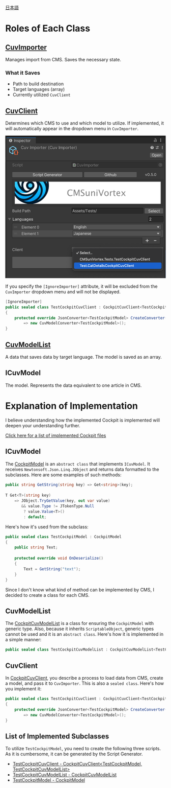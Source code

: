 [日本語](RelationshipsBetweenClasses_jp.md)

# Roles of Each Class

## [CuvImporter](https://github.com/IShix-g/CMSuniVortex/blob/main/Packages/CMSuniVortex/Runtime/CuvImporter.cs)

Manages import from CMS. Saves the necessary state.

### What it Saves

- Path to build destination
- Target languages (array)
- Currently utilized `CuvClient`

## [CuvClient](https://github.com/IShix-g/CMSuniVortex/blob/main/Packages/CMSuniVortex/Runtime/CuvClient.cs)

Determines which CMS to use and which model to utilize. If implemented, it will automatically appear in the dropdown menu in `CuvImporter`.

<img src="assets/select_client.png" width="600"/>

If you specify the `[IgnoreImporter]` attribute, it will be excluded from the `CuvImporter` dropdown menu and will not be displayed.

```csharp
[IgnoreImporter]
public sealed class TestCockpitCuvClient : CockpitCuvClient<TestCockpitModel, TestCockpitCuvModelList>
{
    protected override JsonConverter<TestCockpitModel> CreateConverter()
        => new CuvModelConverter<TestCockpitModel>();
}

```

## [CuvModelList<T>](https://github.com/IShix-g/CMSuniVortex/blob/main/Packages/CMSuniVortex/Runtime/CuvModelList.cs)

A data that saves data by target language. The model is saved as an array.

## ICuvModel

The model. Represents the data equivalent to one article in CMS.

# Explanation of Implementation

I believe understanding how the implemented Cockpit is implemented will deepen your understanding further.

[Click here for a list of implemented Cockpit files](https://github.com/IShix-g/CMSuniVortex/tree/main/Packages/CMSuniVortex/Runtime/Cockpit)

## ICuvModel

The [CockpitModel](https://github.com/IShix-g/CMSuniVortex/blob/main/Packages/CMSuniVortex/Runtime/Clients/Cockpit/CockpitModel.cs) is an `abstract class` that implements `ICuvModel`. It receives `Newtonsoft.Json.Linq.JObject` and returns data formatted to the subclasses. Here are some examples of such methods:

```csharp
public string GetString(string key) => Get<string>(key);

T Get<T>(string key)
    => JObject.TryGetValue(key, out var value)
       && value.Type != JTokenType.Null
        ? value.Value<T>()
        : default;
```

Here's how it's used from the subclass:

```csharp
public sealed class TestCockpitModel : CockpitModel
{
    public string Text;

    protected override void OnDeserialize()
    {
        Text = GetString("text");
    }
}
```

Since I don't know what kind of method can be implemented by CMS, I decided to create a class for each CMS.

## CuvModelList<T>

The [CockpitCuvModelList<T>](https://github.com/IShix-g/CMSuniVortex/blob/main/Packages/CMSuniVortex/Runtime/Clients/Cockpit/CockpitCuvModelList.cs) is a class for ensuring the `CockpitModel` with generic type. Also, because it inherits `ScriptableObject`, generic types cannot be used and it is an `abstract class`. Here's how it is implemented in a simple manner:

```csharp
public sealed class TestCockpitCuvModelList : CockpitCuvModelList<TestCockpitModel> {}
```

## CuvClient

In [CockpitCuvClient](https://github.com/IShix-g/CMSuniVortex/blob/main/Packages/CMSuniVortex/Runtime/Clients/Cockpit/CockpitCuvClient.cs), you describe a process to load data from CMS, create a model, and pass it to `CuvImporter`. This is also a `sealed class`. Here's how you implement it:

```csharp
public sealed class TestCockpitCuvClient : CockpitCuvClient<TestCockpitModel, TestCockpitCuvModelList>
{
    protected override JsonConverter<TestCockpitModel> CreateConverter()
        => new CuvModelConverter<TestCockpitModel>();
}
```

## List of Implemented Subclasses

To utilize `TestCockpitModel`, you need to create the following three scripts.
As it is cumbersome, it can be generated by the Script Generator.

- [TestCockpitCuvClient - CockpitCuvClient<TestCockpitModel, TestCockpitCuvModelList>](https://github.com/IShix-g/CMSuniVortex/blob/main/Packages/CMSuniVortex/Samples~/Import/Scripts/TestCockpitCuvClient.cs)
- [TestCockpitCuvModelList - CockpitCuvModelList<TestCockpitModel>](https://github.com/IShix-g/CMSuniVortex/blob/main/Packages/CMSuniVortex/Samples~/Import/Scripts/TestCockpitCuvModelList.cs)
- [TestCockpitModel - CockpitModel](https://github.com/IShix-g/CMSuniVortex/blob/main/Packages/CMSuniVortex/Samples~/Import/Scripts/TestCockpitModel.cs)